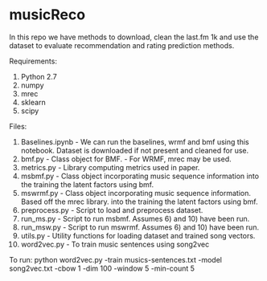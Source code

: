 # musicReco

In this repo we have methods to download, clean the last.fm 1k and use the 
dataset to evaluate recommendation and rating prediction methods.

Requirements:

1) Python 2.7
2) numpy
3) mrec
4) sklearn
5) scipy


Files:

1) Baselines.ipynb - We can run the baselines, wrmf and bmf using this notebook.
Dataset is downloaded if not present and cleaned for use.
2) bmf.py - Class object for BMF. 
		  - For WRMF, mrec may be used.
3) metrics.py - Library computing metrics used in paper.
4) msbmf.py - Class object incorporating music sequence information 
into the training the latent factors using bmf.
5) mswrmf.py - Class object incorporating music sequence information. Based off the mrec library. 
into the training the latent factors using bmf.
6) preprocess.py - Script to load and preprocess dataset.
7) run_ms.py - Script to run msbmf. Assumes 6) and 10) have
been run.
8) run_msw.py - Script to run mswrmf. Assumes 6) and 10) have
been run.
9) utils.py - Utility functions for loading dataset and trained song vectors.
10) word2vec.py - To train music sentences using song2vec

To run:
 python word2vec.py -train musics-sentences.txt -model song2vec.txt -cbow 1 -dim 100 -window 5 -min-count 5

 